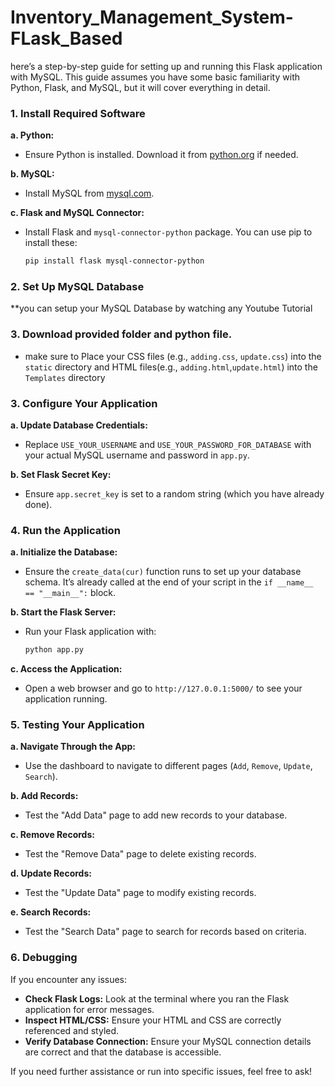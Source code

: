 # Inventory_Management_System-FLask_Based
here’s a step-by-step guide for setting up and running this Flask application with MySQL. This guide assumes you have some basic familiarity with Python, Flask, and MySQL, but it will cover everything in detail.

### 1. **Install Required Software**

**a. Python:**
   - Ensure Python is installed. Download it from [python.org](https://www.python.org/downloads/) if needed.

**b. MySQL:**
   - Install MySQL from [mysql.com](https://dev.mysql.com/downloads/installer/).

**c. Flask and MySQL Connector:**
   - Install Flask and `mysql-connector-python` package. You can use pip to install these:

     ```sh
     pip install flask mysql-connector-python
     ```

### 2. **Set Up MySQL Database**
**you can setup your MySQL Database by watching any Youtube Tutorial

### 3. Download provided folder and python file.
 - make sure to Place your CSS files (e.g., `adding.css`, `update.css`) into the `static` directory and HTML files(e.g., `adding.html`,`update.html`) into the `Templates` directory

### 3. **Configure Your Application**

**a. Update Database Credentials:**
   - Replace `USE_YOUR_USERNAME` and `USE_YOUR_PASSWORD_FOR_DATABASE` with your actual MySQL username and password in `app.py`.

**b. Set Flask Secret Key:**
   - Ensure `app.secret_key` is set to a random string (which you have already done).

### 4. **Run the Application**

**a. Initialize the Database:**
   - Ensure the `create_data(cur)` function runs to set up your database schema. It’s already called at the end of your script in the `if __name__ == "__main__":` block.

**b. Start the Flask Server:**
   - Run your Flask application with:

     ```sh
     python app.py
     ```

**c. Access the Application:**
   - Open a web browser and go to `http://127.0.0.1:5000/` to see your application running.

### 5. **Testing Your Application**

**a. Navigate Through the App:**
   - Use the dashboard to navigate to different pages (`Add`, `Remove`, `Update`, `Search`).

**b. Add Records:**
   - Test the "Add Data" page to add new records to your database.

**c. Remove Records:**
   - Test the "Remove Data" page to delete existing records.

**d. Update Records:**
   - Test the "Update Data" page to modify existing records.

**e. Search Records:**
   - Test the "Search Data" page to search for records based on criteria.

### 6. **Debugging**

If you encounter any issues:

- **Check Flask Logs:** Look at the terminal where you ran the Flask application for error messages.
- **Inspect HTML/CSS:** Ensure your HTML and CSS are correctly referenced and styled.
- **Verify Database Connection:** Ensure your MySQL connection details are correct and that the database is accessible.

If you need further assistance or run into specific issues, feel free to ask!
